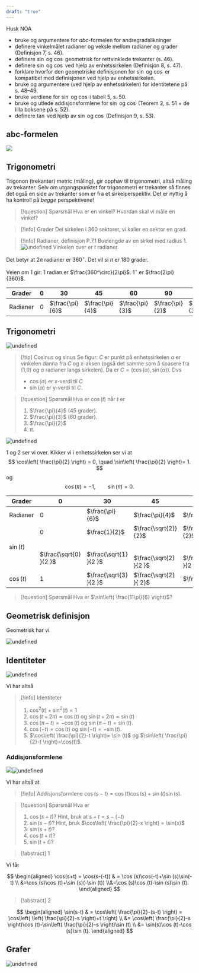 ```yaml
---
draft: "true"
---
```

Husk NOA

- bruke og argumentere for $abc$-formelen for andregradslikninger
- definere vinkelmålet radianer og veksle mellom radianer og grader (Definisjon 7, s. 46).
- definere $\sin$ og $\cos$ geometrisk for rettvinklede trekanter (s. 46).
- definere $\sin$ og $\cos$ ved hjelp av enhetssirkelen (Definisjon 8, s. 47).
- forklare hvorfor den geometriske definisjonen for $\sin$ og $\cos$ er kompatibel med definisjonen ved hjelp av enhetssirkelen.
- bruke og argumentere (ved hjelp av enhetssirkelen) for identitetene på s. 48–49.
- bruke verdiene for $\sin$ og $\cos$ i tabell 5, s. 50.
- bruke og utlede addisjonsformlene for $\sin$ og $\cos$ (Teorem 2, s. 51 + de lilla boksene på s. 52).
- definere $\tan$ ved hjelp av $\sin$ og $\cos$ (Definisjon 9, s. 53).

## abc-formelen

![](Files/shapes%20at%2024-08-13%2014.01.37.svg)
## Trigonometri

Trigonon (trekanter) metric (måling), gir opphav til trigonometri, altså måling av trekanter. Selv om utgangspunktet for trigonometri er trekanter så finnes det også en side av trekanter som er fra et sirkelperspektiv. Det er nyttig å ha kontroll på *begge* perspektivene!

> [!question] Spørsmål 
> Hva er en vinkel? Hvordan skal vi måle en vinkel?

> [!info] Grader
> Del sirkelen i 360 sektorer, vi kaller en sektor en grad.
> 

> [!info] Radianer, definisjon P.7.1
> Buelengde av en sirkel med radius 1.    
> ![undefined](Files/shapes%20at%2024-08-14%2014.09.51.svg)
> Vinkelen over er $t$ radianer.

Det betyr at $2\pi$ radianer er $360^\circ$. Det vil si $\pi$ er 180 grader.

Veien om 1 gir:
$1$ radian er $\frac{360^\circ}{2\pi}$.
$1^\circ$ er $\frac{2\pi}{360}$.


| Grader   | 0   | 30              | 45              | 60              | 90              | 120              | ... |
| -------- | --- | --------------- | --------------- | --------------- | --------------- | ---------------- | --- |
| Radianer | 0   | $\frac{\pi}{6}$ | $\frac{\pi}{4}$ | $\frac{\pi}{3}$ | $\frac{\pi}{2}$ | $\frac{2\pi}{3}$ |     |


## Trigonometri

![undefined](Files/Pasted%20image%2020240815142926.png)
> [!tip] Cosinus og sinus
> Se figur:
>  $C$ er punkt på enhetssirkelen
>  $\alpha$ er vinkelen danna fra $C$ og x-aksen (også det samme som å spasere fra (1,0) og $\alpha$ radianer langs sirkelen).
> Da er
>  $C = (\cos( \alpha),\sin(\alpha))$.
>  Dvs
> -  $\cos(\alpha)$ er x-verdi til $C$
>  - $\sin(\alpha)$ er y-verdi til $C$.

> [!question] Spørsmål 
>   Hva er $\cos (t)$ når $t$ er
>   1. $\frac{\pi}{4}$ (45 grader).
>   2. $\frac{\pi}{3}$ (60 grader).
>   3. $\frac{\pi}{2}$
>   4. $\pi$.

![undefined](Files/shapes%20at%2024-08-15%2014.50.05.svg)

1 og 2 ser vi over. Kikker vi i enhetssirkelen ser vi at
$$
\cos\left( \frac{\pi}{2} \right) = 0, \quad \sin\left( \frac{\pi}{2} \right)= 1.
$$
og
$$
\cos (\pi) = -1,\quad\quad \sin(\pi)=0.
$$


| Grader     | 0                                       | 30                                                  | 45                                                     | 60                                                     | 90                                    | 120                    | ... |
| ---------- | --------------------------------------- | --------------------------------------------------- | ------------------------------------------------------ | ------------------------------------------------------ | ------------------------------------- | ---------------------- | --- |
| Radianer   | 0                                       | $\frac{\pi}{6}$                                     | $\frac{\pi}{4}$                                        | $\frac{\pi}{3}$                                        | $\frac{\pi}{2}$                       | $\frac{2\pi}{3}$       |     |
| $\sin (t)$ | 0<br><br><br>$\frac{\sqrt{0} }{2 }$<br> | $\frac{1}{2}$<br><br><br>$\frac{\sqrt{1} }{2 }$<br> | $\frac{\sqrt{2}}{2}$<br><br><br>$\frac{\sqrt{2} }{2 }$ | $\frac{\sqrt{3}}{2}$<br><br><br>$\frac{\sqrt{3} }{2 }$ | $1$<br><br><br>$\frac{\sqrt{4} }{2 }$ | $\frac{\sqrt{3} }{2 }$ |     |
| $\cos (t)$ | 1                                       | $\frac{\sqrt{3} }{2 }$                              | $\frac{\sqrt{2} }{ 2}$                                 | $\frac{1}{2}$                                          | $0$                                   | $-\frac{1 }{2 }$       |     |

> [!question] Spørsmål 
> Hva er $\sin\left( \frac{11\pi}{6} \right)$?  


## Geometrisk definisjon
Geometrisk har vi


![undefined](Files/shapes%20at%2024-08-15%2015.07.07.svg)


## Identiteter
![undefined](Files/shapes%20at%2024-08-15%2015.24.31%201.svg)

Vi har altså

> [!info] Identiteter 
>  1. $\cos^2(t)+\sin^2(t) = 1$
>  2. $\cos(t+2\pi) = \cos (t)$ og $\sin(t+2\pi) = \sin (t)$
>  3. $\cos(\pi-t) = -\cos (t)$ og $\sin(\pi-t)=\sin (t)$.
>  4. $\cos(-t)=\cos (t)$ og $\sin(-t)=-\sin (t)$.
>  5. $\cos\left( \frac{\pi}{2}-t \right)= \sin (t)$ og $\sin\left( \frac{\pi}{2}-t \right)=\cos(t)$.


### Addisjonsformlene

![](Files/shapes%20at%2024-07-15%2013.18.41.svg)![undefined](Files/shapes%20at%2024-08-16%2012.39.21.svg)

Vi har altså at 

> [!info] Addisjonsformlene
> $\cos(s-t)=\cos (t)\cos (s)+\sin (t)\sin (s)$.
>  
>  

> [!question] Spørsmål 
> Hva er
> 1. $\cos(s+t)$? Hint, bruk at $s+t = s-(-t)$
> 2. $\sin(s-t)$? Hint, bruk $\cos\left( \frac{\pi}{2}-x \right) = \sin(x)$
> 3. $\sin(s+t)$?
> 4. $\cos(t+t)$?
> 5. $\sin(t+t)$?

> [!abstract]  1
> 

Vi får

$$
\begin{aligned} 
  \cos(s+t) = \cos(s-(-t)) & = \cos (s)\cos(-t)+\sin (s)\sin(-t) \\ &=\cos (s)\cos (t)+\sin (s)(-\sin (t)) \\&=\cos (s)\cos (t)-\sin (s)\sin (t).
\end{aligned} 
$$

> [!abstract]  2
> 

$$
\begin{aligned} 
  \sin(s-t) & = \cos\left( \frac{\pi}{2}-(s-t) \right)  = \cos\left( \left( \frac{\pi}{2}-s \right)+t \right) \\ &= \cos\left( \frac{\pi}{2}-s \right)\cos (t)-\sin\left( \frac{\pi}{2}-s \right)\sin (t) \\ &= \sin(s)\cos (t)-\cos (s)\sin (t).
\end{aligned} 
$$

## Grafer

![undefined](Files/shapes%20at%2024-08-16%2013.33.12.svg)









